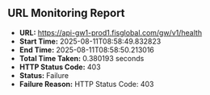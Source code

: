 ## URL Monitoring Report

- **URL:** https://api-gw1-prod1.fisglobal.com/gw/v1/health
- **Start Time:** 2025-08-11T08:58:49.832823
- **End Time:** 2025-08-11T08:58:50.213016
- **Total Time Taken:** 0.380193 seconds
- **HTTP Status Code:** 403
- **Status:** Failure
- **Failure Reason:** HTTP Status Code: 403
